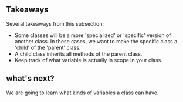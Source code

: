 ## Takeaways

Several takeaways from this subsection:

  * Some classes will be a more 'specialized' or 'specific' version of another class. In these cases, we want to make the specific class a 'child' of the 'parent' class.
  * A child class inherits all methods of the parent class.
  * Keep track of what variable is actually in scope in your class.

## what's next?

We are going to learn what kinds of variables a class can have.

